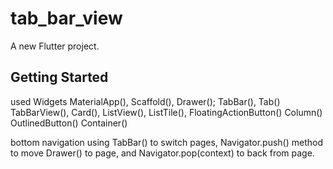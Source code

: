 # tab_bar_view

A new Flutter project.

## Getting Started

used Widgets
MaterialApp(),
Scaffold(),
Drawer();
TabBar(),
Tab()
TabBarView(),
Card(),
ListView(),
ListTile(),
FloatingActionButton()
Column()
OutlinedButton()
Container()

bottom navigation using TabBar() to switch pages,
Navigator.push() method to move Drawer() to page, and Navigator.pop(context) to back from page.


